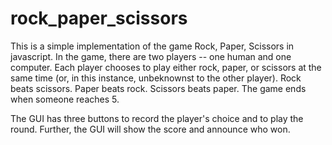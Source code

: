 # rock_paper_scissors
This is a simple implementation of the game Rock, Paper, Scissors in javascript. In the game, there are two players -- one human and one computer. Each player chooses to play either rock, paper, or scissors at the same time (or, in this instance, unbeknownst to the other player). Rock beats scissors. Paper beats rock. Scissors beats paper. The game ends when someone reaches 5.

The GUI has three buttons to record the player's choice and to play the round. Further, the GUI will show the score and announce who won.


